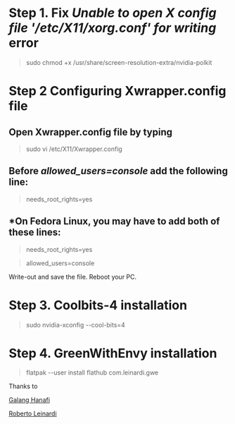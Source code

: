 # Step 1. Fix _Unable to open X config file '/etc/X11/xorg.conf' for writing_ error 
> sudo chmod +x /usr/share/screen-resolution-extra/nvidia-polkit
# Step 2 Configuring Xwrapper.config file
## Open Xwrapper.config file by typing
 > sudo vi /etc/X11/Xwrapper.config
## Before _allowed_users=console_ add the following line: 
 > needs_root_rights=yes
## *On Fedora Linux, you may have to add both of these lines:
 > needs_root_rights=yes

 > allowed_users=console

Write-out and save the file. Reboot your PC.


# Step 3. Coolbits-4 installation
 > sudo nvidia-xconfig --cool-bits=4
# Step 4. GreenWithEnvy installation
 > flatpak --user install flathub com.leinardi.gwe





Thanks to

[Galang Hanafi](https://github.com/galanghanaf/fix-manual-fan-control-nvidia-linux) 

[Roberto Leinardi ](https://gitlab.com/leinardi/gwe)
